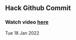 
 ## Hack Github Commit 
 ### Watch video <a href="https://www.youtube.com">here</a> 
 Tue 18 Jan 2022 
